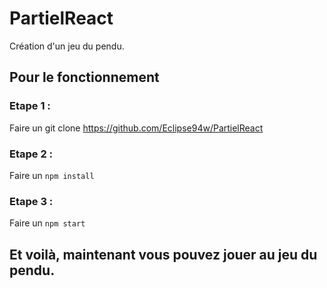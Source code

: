 # PartielReact

Création d'un jeu du pendu.

## Pour le fonctionnement

### Etape 1 :

Faire un git clone https://github.com/Eclipse94w/PartielReact

### Etape 2 :

Faire un `npm install`

### Etape 3 :

Faire un `npm start`

## Et voilà, maintenant vous pouvez jouer au jeu du pendu.
